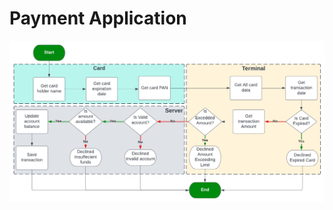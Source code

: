 # Payment Application

![payment-flowchart](https://github.com/HusseinElsaka/Payment-Application/blob/master/payment-flowchart.jpeg?raw=true)
